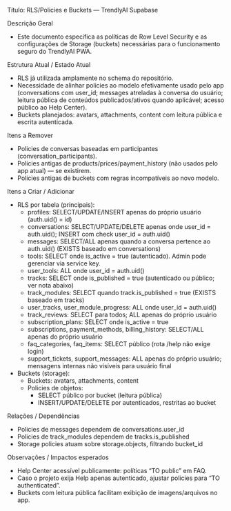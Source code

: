 Título: RLS/Policies e Buckets — TrendlyAI Supabase

Descrição Geral
- Este documento especifica as políticas de Row Level Security e as configurações de Storage (buckets) necessárias para o funcionamento seguro do TrendlyAI PWA.

Estrutura Atual / Estado Atual
- RLS já utilizada amplamente no schema do repositório.
- Necessidade de alinhar policies ao modelo efetivamente usado pelo app (conversations com user_id; messages atreladas à conversa do usuário; leitura pública de conteúdos publicados/ativos quando aplicável; acesso público ao Help Center).
- Buckets planejados: avatars, attachments, content com leitura pública e escrita autenticada.

Itens a Remover
- Policies de conversas baseadas em participantes (conversation_participants).
- Policies antigas de products/prices/payment_history (não usados pelo app atual) — se existirem.
- Policies antigas de buckets com regras incompatíveis ao novo modelo.

Itens a Criar / Adicionar
- RLS por tabela (principais):
  - profiles: SELECT/UPDATE/INSERT apenas do próprio usuário (auth.uid() = id)
  - conversations: SELECT/UPDATE/DELETE apenas onde user_id = auth.uid(); INSERT com check user_id = auth.uid()
  - messages: SELECT/ALL apenas quando a conversa pertence ao auth.uid() (EXISTS baseado em conversations)
  - tools: SELECT onde is_active = true (autenticado). Admin pode gerenciar via service key.
  - user_tools: ALL onde user_id = auth.uid()
  - tracks: SELECT onde is_published = true (autenticado ou público; ver nota abaixo)
  - track_modules: SELECT quando track.is_published = true (EXISTS baseado em tracks)
  - user_tracks, user_module_progress: ALL onde user_id = auth.uid()
  - track_reviews: SELECT para todos; ALL apenas do próprio usuário
  - subscription_plans: SELECT onde is_active = true
  - subscriptions, payment_methods, billing_history: SELECT/ALL apenas do próprio usuário
  - faq_categories, faq_items: SELECT público (rota /help não exige login)
  - support_tickets, support_messages: ALL apenas do próprio usuário; mensagens internas não visíveis para usuário final
- Buckets (storage):
  - Buckets: avatars, attachments, content
  - Policies de objetos:
    - SELECT público por bucket (leitura pública)
    - INSERT/UPDATE/DELETE por autenticados, restritas ao bucket

Relações / Dependências
- Policies de messages dependem de conversations.user_id
- Policies de track_modules dependem de tracks.is_published
- Storage policies atuam sobre storage.objects, filtrando bucket_id

Observações / Impactos esperados
- Help Center acessível publicamente: políticas “TO public” em FAQ.
- Caso o projeto exija Help apenas autenticado, ajustar policies para “TO authenticated”.
- Buckets com leitura pública facilitam exibição de imagens/arquivos no app.

